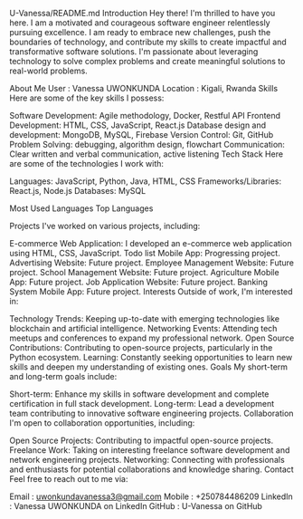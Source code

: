 U-Vanessa/README.md
Introduction
Hey there! I'm thrilled to have you here. I am a motivated and courageous software engineer relentlessly pursuing excellence. I am ready to embrace new challenges, push the boundaries of technology, and contribute my skills to create impactful and transformative software solutions. I'm passionate about leveraging technology to solve complex problems and create meaningful solutions to real-world problems.

About Me
User : Vanessa UWONKUNDA
Location : Kigali, Rwanda
Skills
Here are some of the key skills I possess:

Software Development: Agile methodology, Docker, Restful API
Frontend Development: HTML, CSS, JavaScript, React.js
Database design and development: MongoDB, MySQL, Firebase
Version Control: Git, GitHub
Problem Solving: debugging, algorithm design, flowchart
Communication: Clear written and verbal communication, active listening
Tech Stack
Here are some of the technologies I work with:

Languages: JavaScript, Python, Java, HTML, CSS
Frameworks/Libraries: React.js, Node.js
Databases: MySQL

Most Used Languages
Top Languages

Projects
I've worked on various projects, including:

E-commerce Web Application: I developed an e-commerce web application using HTML, CSS, JavaScript.
Todo list Mobile App: Progressing project.
Advertising Website: Future project.
Employee Management Website: Future project.
School Management Website: Future project.
Agriculture Mobile App: Future project.
Job Application Website: Future project.
Banking System Mobile App: Future project.
Interests
Outside of work, I'm interested in:

Technology Trends: Keeping up-to-date with emerging technologies like blockchain and artificial intelligence.
Networking Events: Attending tech meetups and conferences to expand my professional network.
Open Source Contributions: Contributing to open-source projects, particularly in the Python ecosystem.
Learning: Constantly seeking opportunities to learn new skills and deepen my understanding of existing ones.
Goals
My short-term and long-term goals include:

Short-term: Enhance my skills in software development and complete certification in full stack development.
Long-term: Lead a development team contributing to innovative software engineering projects.
Collaboration
I'm open to collaboration opportunities, including:

Open Source Projects: Contributing to impactful open-source projects.
Freelance Work: Taking on interesting freelance software development and network engineering projects.
Networking: Connecting with professionals and enthusiasts for potential collaborations and knowledge sharing.
Contact
Feel free to reach out to me via:

Email : uwonkundavanessa3@gmail.com
Mobile : +250784486209
LinkedIn : Vanessa UWONKUNDA on LinkedIn
GitHub : U-Vanessa on GitHub
